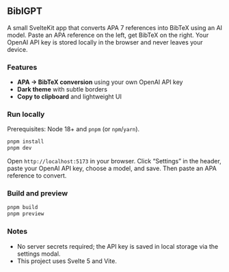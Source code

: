 ## BiblGPT

A small SvelteKit app that converts APA 7 references into BibTeX using an AI model. Paste an APA reference on the left, get BibTeX on the right. Your OpenAI API key is stored locally in the browser and never leaves your device.

### Features
- **APA → BibTeX conversion** using your own OpenAI API key
- **Dark theme** with subtle borders
- **Copy to clipboard** and lightweight UI

### Run locally
Prerequisites: Node 18+ and `pnpm` (or `npm`/`yarn`).

```bash
pnpm install
pnpm dev
```

Open `http://localhost:5173` in your browser. Click “Settings” in the header, paste your OpenAI API key, choose a model, and save. Then paste an APA reference to convert.

### Build and preview
```bash
pnpm build
pnpm preview
```

### Notes
- No server secrets required; the API key is saved in local storage via the settings modal.
- This project uses Svelte 5 and Vite.
